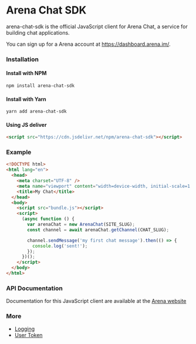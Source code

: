 # Arena Chat SDK

arena-chat-sdk is the official JavaScript client for Arena Chat, a service for building chat applications.

You can sign up for a Arena account at https://dashboard.arena.im/.

### Installation

#### Install with NPM

```bash
npm install arena-chat-sdk
```

#### Install with Yarn

```bash
yarn add arena-chat-sdk
```

#### Using JS deliver

```html
<script src="https://cdn.jsdelivr.net/npm/arena-chat-sdk"></script>
```

### Example
```html
<!DOCTYPE html>
<html lang="en">
  <head>
    <meta charset="UTF-8" />
    <meta name="viewport" content="width=device-width, initial-scale=1.0" />
    <title>My Chat</title>
  </head>
  <body>
    <script src="bundle.js"></script>
    <script>
      (async function () {
        var arenaChat = new ArenaChat(SITE_SLUG);
        const channel = await arenaChat.getChannel(CHAT_SLUG);

        channel.sendMessage('my first chat message').then(() => {
          console.log('sent!');
        });
      })();
    </script>
  </body>
</html>
```

### API Documentation

Documentation for this JavaScript client are available at the [Arena website](https://arena.im)

### More

- [Logging](docs/logging.md)
- [User Token](docs/userToken.md)
